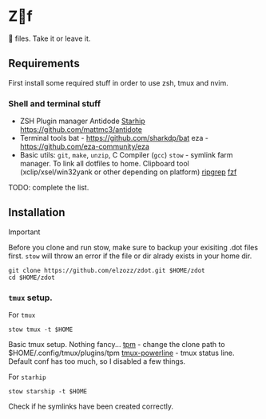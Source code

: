 # Z:large_blue_circle:f

 files. Take it or leave it.

## Requirements
First install some required stuff in order to use zsh, tmux and nvim.

### Shell and terminal stuff

- ZSH Plugin manager Antidode
    [Starhip](https:\\starship.rs)
    https://github.com/mattmc3/antidote
- Terminal tools
    bat - https://github.com/sharkdp/bat
    eza - https://github.com/eza-community/eza
- Basic utils: `git`, `make`, `unzip`, C Compiler (`gcc`)
    `stow` - symlink farm manager. To link all dotfiles to home.
    Clipboard tool (xclip/xsel/win32yank or other depending on platform)
    [ripgrep](https://github.com/BurntSushi/ripgrep#installation)
    [fzf](https://github.com/junegunn/fzf#installation)

TODO: complete the list.

## Installation

> [!IMPORTANT]
> Before you clone and run stow, make sure to backup your exisiting .dot files first.
> `stow` will throw an error if the file or dir alrady exists in your home dir.

```
git clone https://github.com/elzozz/zdot.git $HOME/zdot
cd $HOME/zdot
```

### `tmux` setup.

For `tmux`
```
stow tmux -t $HOME
```
Basic tmux setup. Nothing fancy...
[tpm](https://github.com/tmux-plugins/tpm) - change the clone path to $HOME/.config/tmux/plugins/tpm
[tmux-powerline](https://github.com/erikw/tmux-powerline) - tmux status line. Default conf has too much, so I disabled a few things.

For `starhip`
```
stow starship -t $HOME
```

Check if he symlinks have been created correctly.
